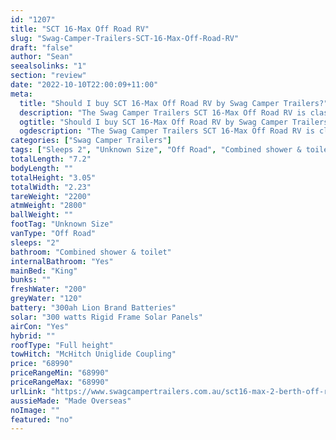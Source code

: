 ```yaml
---
id: "1207"
title: "SCT 16-Max Off Road RV"
slug: "Swag-Camper-Trailers-SCT-16-Max-Off-Road-RV"
draft: "false"
author: "Sean"
seealsolinks: "1"
section: "review"
date: "2022-10-10T22:00:09+11:00"
meta:
  title: "Should I buy SCT 16-Max Off Road RV by Swag Camper Trailers?"
  description: "The Swag Camper Trailers SCT 16-Max Off Road RV is classed as Off Road, and sleeps 2 people. It is Made Overseas and comes in at Unknown Size. It generally has Combined shower & toilet."
  ogtitle: "Should I buy SCT 16-Max Off Road RV by Swag Camper Trailers?"
  ogdescription: "The Swag Camper Trailers SCT 16-Max Off Road RV is classed as Off Road, and sleeps 2 people. It is Made Overseas and comes in at Unknown Size. It generally has Combined shower & toilet."
categories: ["Swag Camper Trailers"]
tags: ["Sleeps 2", "Unknown Size", "Off Road", "Combined shower & toilet", "Full height", "60 - 70k", "Made Overseas"]
totalLength: "7.2"
bodyLength: ""
totalHeight: "3.05"
totalWidth: "2.23"
tareWeight: "2200"
atmWeight: "2800"
ballWeight: ""
footTag: "Unknown Size"
vanType: "Off Road"
sleeps: "2"
bathroom: "Combined shower & toilet"
internalBathroom: "Yes"
mainBed: "King"
bunks: ""
freshWater: "200"
greyWater: "120"
battery: "300ah Lion Brand Batteries"
solar: "300 watts Rigid Frame Solar Panels"
airCon: "Yes"
hybrid: ""
roofType: "Full height"
towHitch: "McHitch Uniglide Coupling"
price: "68990"
priceRangeMin: "68990"
priceRangeMax: "68990"
urlLink: "https://www.swagcampertrailers.com.au/sct16-max-2-berth-off-road-hybrid-r-v/"
aussieMade: "Made Overseas"
noImage: ""
featured: "no"
---
```


